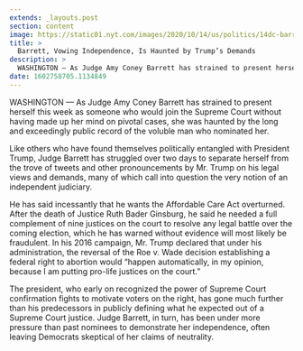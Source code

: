 ```yaml
--- 
extends: _layouts.post 
section: content 
image: https://static01.nyt.com/images/2020/10/14/us/politics/14dc-barrett-assess1/14dc-barrett-assess1-facebookJumbo.jpg 
title: > 
  Barrett, Vowing Independence, Is Haunted by Trump’s Demands 
description: > 
  WASHINGTON — As Judge Amy Coney Barrett has strained to present herself this week as someone who would join the Supreme Court without having made up her mind on pivotal cases, she was haunted by the long and exceedingly public record of the voluble man who nominated her.Like others who have found themselves politically entangled with President Trump, Judge Barrett has struggled over two days to separate herself from the trove of tweets and other pronouncements by Mr. Trump on his legal views and demands, many of which call into question the very notion of an independent judiciary.He has said incessantly that he wants the Affordable Care Act overturned.After the death of Justice Ruth Bader Ginsburg, he said he needed a full complement of nine justices on the court to resolve any legal battle over the coming election, which he has warned without evidence will most likely be fraudulent.Judge Barrett, in turn, has been under more pressure than past nominees to demonstrate her independence, often leaving Democrats skeptical of her claims of neutrality. 
date: 1602758705.1134849 
--- 
```

WASHINGTON — As Judge Amy Coney Barrett has strained to present herself this week as someone who would join the Supreme Court without having made up her mind on pivotal cases, she was haunted by the long and exceedingly public record of the voluble man who nominated her.

Like others who have found themselves politically entangled with President Trump, Judge Barrett has struggled over two days to separate herself from the trove of tweets and other pronouncements by Mr. Trump on his legal views and demands, many of which call into question the very notion of an independent judiciary.

He has said incessantly that he wants the Affordable Care Act overturned. After the death of Justice Ruth Bader Ginsburg, he said he needed a full complement of nine justices on the court to resolve any legal battle over the coming election, which he has warned without evidence will most likely be fraudulent. In his 2016 campaign, Mr. Trump declared that under his administration, the reversal of the Roe v. Wade decision establishing a federal right to abortion would “happen automatically, in my opinion, because I am putting pro-life justices on the court.”

The president, who early on recognized the power of Supreme Court confirmation fights to motivate voters on the right, has gone much further than his predecessors in publicly defining what he expected out of a Supreme Court justice. Judge Barrett, in turn, has been under more pressure than past nominees to demonstrate her independence, often leaving Democrats skeptical of her claims of neutrality.